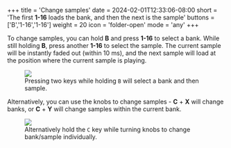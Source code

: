 +++
title = 'Change samples'
date = 2024-02-01T12:33:06-08:00
short = 'The first **1-16** loads the bank, and then the next is the sample'
buttons = ['B','1-16','1-16']
weight = 20
icon = 'folder-open'
mode = 'any'
+++




To change samples, you can hold **B** and press **1-16** to select a bank. While still holding **B**, press another **1-16** to select the sample. The current sample will be instantly faded out (within 10 ms), and the next sample will load at the position where the current sample is playing.

<figure class="imgcombo">
<img loading="lazy" src="/img/change_samples.png">
<figcaption>Pressing two keys while holding <code>B</code> will select a bank and then sample.</figcaption>
</figure>


Alternatively, you can use the knobs to change samples - **C** + **X** will change banks, or **C** + **Y** will change samples within the current bank.

<figure class="imgcombo">
<img loading="lazy" src="/img/change_samples2.png">
<figcaption>Alternatively hold the <code>C</code> key while turning knobs to change bank/sample individually.</figcaption>
</figure>
